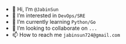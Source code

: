 - 👋 Hi, I’m `@JabinSun`
- 👀 I’m interested in `DevOps/SRE`
- 🌱 I’m currently learning `Python/Go`
- 💞️ I’m looking to collaborate on `...`
- 📫 How to reach me `jabinsun724@gmail.com`

<!---
JabinSun/JabinSun is a ✨ special ✨ repository because its `README.md` (this file) appears on your GitHub profile.
You can click the Preview link to take a look at your changes.
--->
